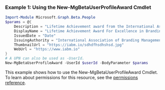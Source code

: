 ### Example 1: Using the New-MgBetaUserProfileAward Cmdlet
```powershell
Import-Module Microsoft.Graph.Beta.People
$params = @{
	Description = "Lifetime Achievement award from the International Association of Branding Managers"
	DisplayName = "Lifetime Achievement Award For Excellence in Branding"
	IssuedDate = "Date"
	IssuingAuthority = "International Association of Branding Management"
	ThumbnailUrl = "https://iabm.io/sdhdfhsdhshsd.jpg"
	WebUrl = "https://www.iabm.io"
}
# A UPN can also be used as -UserId.
New-MgBetaUserProfileAward -UserId $userId -BodyParameter $params
```
This example shows how to use the New-MgBetaUserProfileAward Cmdlet.
To learn about permissions for this resource, see the [permissions reference](/graph/permissions-reference).
